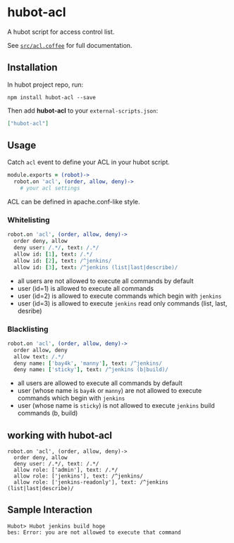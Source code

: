# hubot-acl

A hubot script for access control list.

See [`src/acl.coffee`](src/acl.coffee) for full documentation.

## Installation

In hubot project repo, run:

`npm install hubot-acl --save`

Then add **hubot-acl** to your `external-scripts.json`:

```json
["hubot-acl"]
```

## Usage

Catch `acl` event to define your ACL in your hubot script.

```coffee
module.exports = (robot)->
  robot.on 'acl', (order, allow, deny)->
    # your acl settings
```

ACL can be defined in apache.conf-like style.

### Whitelisting

```coffee
robot.on 'acl', (order, allow, deny)->
  order deny, allow
  deny user: /.*/, text: /.*/
  allow id: [1], text: /.*/
  allow id: [2], text: /^jenkins/
  allow id: [3], text: /^jenkins (list|last|describe)/
```

* all users are not allowed to execute all commands by default
* user (id=1) is allowed to execute all commands
* user (id=2) is allowed to execute commands which begin with `jenkins`
* user (id=3) is allowed to execute `jenkins` read only commands (list, last, desribe)

### Blacklisting

```coffee
robot.on 'acl', (order, allow, deny)->
  order allow, deny
  allow text: /.*/
  deny name: ['bay4k', 'manny'], text: /^jenkins/
  deny name: ['sticky'], text: /^jenkins (b|build)/
```

* all users are allowed to execute all commands by default
* user (whose name is `bay4k` or `manny`) are not allowed to execute commands which begin with `jenkins`
* user (whose name is `sticky`) is not allowed to execute `jenkins` build commands (b, build)

## working with hubot-acl

```
robot.on 'acl', (order, allow, deny)->
  order deny, allow
  deny user: /.*/, text: /.*/
  allow role: ['admin'], text: /.*/
  allow role: ['jenkins'], text: /^jenkins/
  allow role: ['jenkins-readonly'], text: /^jenkins (list|last|describe)/
```

## Sample Interaction

```
Hubot> Hubot jenkins build hoge
bes: Error: you are not allowed to execute that command
```
